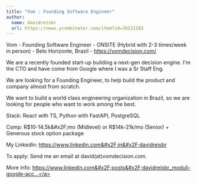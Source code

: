 ```yaml
---
title: "Vom : Founding Software Engineer"
author:
  name: davidreisbr
  url: https://news.ycombinator.com/item?id=39231183
---
```

Vom - Founding Software Engineer - ONSITE (Hybrid with 2-3 times&#x2F;week in person) - Belo Horizonte, Brazil - <a href="https:&#x2F;&#x2F;vomdecision.com&#x2F;" rel="nofollow">https:&#x2F;&#x2F;vomdecision.com&#x2F;</a>

We are a recently founded start-up building a next-gen decision engine. I&#x27;m the CTO and have come from Google where I was a Sr Staff Eng.

We are looking for a Founding Engineer, to help build the product and company almost from scratch.

We want to build a world class engineering organization in Brazil, so we are looking for people who want to work among the best.

Stack: React with TS, Python with FastAPI, PostgreSQL

Comp: R$10-14.5k&#x2F;mo (Midlevel) or R$14k-21k&#x2F;mo (Senior) + Generous stock option package

My LinkedIn: <a href="https:&#x2F;&#x2F;www.linkedin.com&#x2F;in&#x2F;davidreisbr" rel="nofollow">https:&#x2F;&#x2F;www.linkedin.com&#x2F;in&#x2F;davidreisbr</a>

To apply: Send me an email at david(at)vomdecision.com.

More info: <a href="https:&#x2F;&#x2F;www.linkedin.com&#x2F;posts&#x2F;davidreisbr_moduli-google-accedi-activity-7112408097607852032-HRuB" rel="nofollow">https:&#x2F;&#x2F;www.linkedin.com&#x2F;posts&#x2F;davidreisbr_moduli-google-acc...</a>
